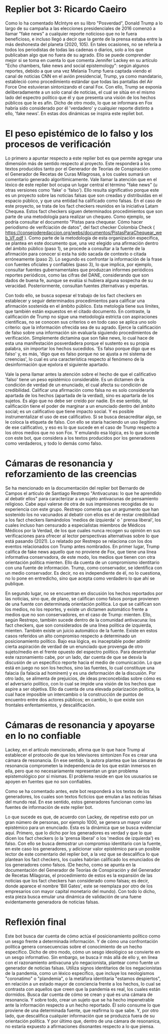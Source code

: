 
# Replier bot 3: Ricardo Caeiro

Como lo ha comentado McIntyre en su libro "Posverdad", Donald Trump a lo largo de su campaña a las elecciones presidenciales de 2016 comenzó a llamar "fake news" a cualquier reporte noticioso que no le fuera beneficioso, e incluso llegó a decir que la gente de la prensa estaba entre la más deshonesta del planeta (2020, 105). En tales ocasiones, no se refería a todos los periodistas de todas las cadenas o diarios, solo a los que publicaban algo que no fuera de su agrado. Ello se puede comprender mejor si se toma en cuenta lo que comenta Jennifer Lackey en su artículo "Echo chambers, fake news and social epistemology": según algunos reportes, debido a que una vez Melania Trump fuera captada viendo el canal de noticias CNN en el avión presidencial, Trump, ya como mandatario, estableció como procedimiento estándar que todas las pantallas del Air Force One estuvieran sintonizando el canal Fox. Con ello, Trump se exponía deliberadamente a un solo canal de noticias, el cual se sitúa en el mismo lado del espectro político que él y que presenta una visión de los hechos públicos que le es afín. Dicho de otro modo, lo que se informara en Fox habría sido considerado por él 'verdadero' y cualquier reporte distinto a ello, 'fake news'. En estas dos dinámicas se inspira este repliet bot. 

# El peso epistémico de lo falso y los procesos de verificación

Lo primero a apuntar respecto a este replier bot es que permite agregar una dimensión más de sentido respecto al proyecto. Este responderá a los textos producidos tanto por el Generador de Teorías de Conspiración como el Generador de Recetas de Curas Milagrosas, a los cuales sumará un comentario generado algorítimicamente. Vale llamar la atención que en el léxico de este replier bot ocupa un lugar central el término "fake news" (u otras versiones como 'fake' o 'falso'). Ello resulta significativo porque este es un proyecto sobre las noticias falsas que son creadas y distribuidas en el espacio público, y que una entidad ha calificado como falsas. En el caso de este proyecto, se trata de los fact checkers reunidos en la iniciativa Latam Chequea. Estos fact checkers siguen determinados procedimientos que son parte de una metodología para realizar un chequeo. Como ejemplo, se podría consultar el documento "Pistas para chequear. Cómo hacer periodismo de verifciación de datos", del fact checker Colombia Check ( https://consejoderedaccion.org/webs/documentos/PistasParaChequear_web_VF.pdf ). Como parte de la metodología de esta organización específica, se plantea en este documento que, una vez elegido una afirmación dentro del ámbito público (paso 1), se procede a consultar a la fuente de la afirmación para conocer si esta ha sido sacada de contexto o citada erróneamente (paso 2). Lo segundo es confrontar la información de la frase con fuentes oficiales y confiables (paso 3), lo que implica, por ejemplo, consultar fuentes gubernamentales que produzcan informes periódicos reportes periódicos, como las cifras del DANE, considerando que son dados de buena fe, aunque se evalúa si hubiera alguna sospecha de su veracidad. Posteriormente, consultan fuentes zlternativas y expertas.

Con todo ello, se busca sopesar el trabajo de los fact checkers en establecer y seguir determinados procedimientos para calificar una afirmación sostenida en el ámbito público. Esta metología tiene sus límites, que también están expuestos en el citado documento. En contraste, la calificación de Trump no sigue una metodología estricta con aspiraciones científicas, no se conocen sus criterios o en todo caso se aplica uno solo criterio: que la información ofrecida sea de su agrado. Ejerce la calificación de falso sobre una información sin evaluarla siguiendo procedimientos de verificación. Simplemente dictamina que son fake news, lo cual hace de esta una manifestación posverdadera porque el sustento es su propia palabra, sin importar los hechos sucedidos. 'Es falso porque digo que es falso' y, es más, 'digo que es falso porque no se ajusta a mi sistema de creencias', lo cual es una característica respecto al fenómeno de la desinformación que epxlora el siguiente apartado.

Vale la pena llamar antes la atención sobre el hecho de que el calificativo 'falso' tiene un peso epistémico considerable. Es un dictamen de la condición de verdad de un enunciado, el cual afecta su condición de credibilidad. Calificar una afirmación como falsa no es solo considerarla apartada de los hechos (apartada de la verdad), sino es apartarla de los sujetos. Es algo que no debe ser creído por nadie. En ese sentido, tal calificación tiene el poder de marginar a un enunciado dentro del ámbito social; es un calificativo que tiene  impacto social. Y es posible instrumentalizar el uso de ese calificativo. Si se busca desacreditar algo, se le coloca la etiqueta de falso. Con ello se staría haciendo un uso ilegítimo de ese calificativo, y eso es lo que sucede en el caso de Trump respecto a los otros medios que no son Fox. Y emulando esa lógica, es lo que sucede con este bot, que considera a los textos producidos por los generadores como verdaderos, y todo lo demás como falso.  

# Cámaras de resonancia y reforzamiento de las creencias

Se ha mencionado en la documentación del replier bot Bernardo de Campos el artículo de Santiago Restrepo "Antivacunas: lo que he aprendido al debatir ellos" para caracterizar a un sujeto antivacunas de pensamiento religioso. Cabe aquí valerse de otra de sus impresiones recogidas de su experiencia con este grupo. Restrepo comenta que un argumento que han sostenido los no vacunados al debatir con ellos es el de restar credibilidad a los fact checkers llamándolos 'medios de izquierda' o ' prensa liberal',  los cuales incluso han censurado a especialistas miembros de Médicos Médicos por la Verdad, de los que cuales nunca recogen su opinión en sus verificaciones para ofrecer al lector perspectivas alternativas sobre lo que está pasando (2021). Lo relatado por Restrepo se relaciona con los dos eventos relacionados con Trump antes nombrados. En primer lugar, Trump califica de fake news aquello que no proviene de Fox, que tiene una línea informativa conservadora, de este modo, los medios que tienen con otra orientación política mienten. Ello da cuenta de un compromismo identitario con una fuente de información. Trump, como conservador, se identifica con un medio conservador. Es decir, no es independiente de él, no lo cuestiona, no lo pone en entredicho, sino que acepta como verdadero lo que ahí se publique. 

En segundo lugar, no se encuentran en discusión los hechos reportados por las noticias, sino que, de plano, se califican como falsos porque provienen de una fuente con determinada orientación política. Lo que se califican son los medios, no los reportes, y existe un dictamen automático frente a medios que no son conservadores, en el caso de Trump: mienten. Ello, según Restrepo, también sucede dentro de la comunidad antivacuna: los fact checkers, que son considerados de una línea política de izquierda, mienten. También existe un juicio automático de la fuente. Existe en estos casos referidos un alto compromiso respecto a determinado un posicionamiento político. Bajo esa lógica, es inaceptable poder admitir cierta aspiración de verdad de un enunciado que provenga de otro sujeto/medio en el frente opuesto del espectro político. Para desentrañar este razonamiento cabe, por un lado, dar cuenta de que se desvía la discusión de un específico reporte hacia el medio de comunicación. Lo que está en juego no son los hechos, sino las fuentes, lo cual constituye una falacia (la falacia ad hominem) y es una deformación de la discusión. Por otro lado, se alimenta de prejuicios, de ideas preconcebidas sobre cómo es el adversario político, con lo cual se impide una visión de los hechos que aspire a ser objetiva. Ello da cuenta de una elevada polarización política, la cual hace imposible un intercambio o la construcción de puntos de encuentro entre dos actores públicos; en cambio, lo que existe son frontales enfentamientos, y descalificación. 

# Cámaras de resonancia y apoyarse en lo no confiable

Lackey, en el artículo mencionado, afirma que lo que hace Trump al establecer el protocolo de que los televisores sintonizen Fox es crear una cámara de resonancia. 
En ese sentido, la autora plantea que las cámaras de resonancia comprometen la independencia de los que están inmersos en ella, pero que no necesariamente representan un gran problema epistemológico por sí mismas. El problema reside en que los ususarios se apoyen en fuentes que no son confiables. 

Como se ha comentado antes, este bot responderá a los textos de los generadores, los cuales son textos ficticios que emulan a las noticias falsas del mundo real. En ese sentido, estos generadores funcionan como las fuentes de información de este replier bot.

Lo que sucede es que, de acuerdo con Lackey, de repetirse esto por un gran número de personas, por ejemplo 1000, se genera un mayor valor epistémico para un enunciado. Esta es la dinámica que se busca evidenciar aquí. Primero, que lo dicho por los generadores es verdad y que lo que dicen los fact checkers (o la 'prensa liberal' o los 'medios de izquierda') es falso. Con ello se busca demostrar un compromiso identitario con la fuente, en este caso los generadores, y adicionar valor epistémico para un posible lector de este comentario del replier bot, a la vez que se descalifica lo que plantean los fact checkers, los cuales habrían calificado los enunciados de los generadores como falsos. (De hecho, como se apunta en la documentación del Generador de Teorías de Conspiración y del Generador de Recetas Milagoras, el procedimiento de estos es la expansión de las noticias que los fact checkers han considerado como falsas; es decir, donde aparece el nombre 'Bill Gates', este se reemplaza por otro de los empresarios con mayor capital monetario del mundo). Con todo lo dicho, esta pieza busca emular una dinámica de validación de una fuene evidentamente generadora de noticias falsas.     

# Reflexión final 

Este bot busca dar cuenta de cómo actúa el posicionamiento político como un sesgo frente a determinada información. Y de cómo una confrontación política genera consecuencias sobre el conocimiento de un hecho específico. Dicho de otro modo, cómo un sesgo ideológico se convierte en un sesgo informativo. Sin embargo, se busca ir más allá de ello y, en línea con el razonamiento antivacuna y/o negacionista, plantear como fuente un generador de noticias falsas. 
Utiliza signos identitarios de los negacionistas de la pandemia, como un léxico específico, que incluye los neologismos "coronatimo" o "plandemia", o la metáfora identitaria "estamos despiertos", en relación a un estado mayor de conciencia frente a los hechos, lo cual se contrasta con aquellos que creen que la pandemia es real, los cuales están dormidos. 
Busca dar cuenta de cómo se crean y qué es una cámara de resonancia. Y sobre todo, crear un sujeto que se ha hecho impenetrable ante la información respecto a un hecho reportado. Él solo consume lo que proviene de una determinada fuente, que reafirma lo que sabe. Y, por otro lado, que descalifica cualquier información que se produzca fuera de su orientación política. Y por último que, dentro de una cámara de resonanica, no estaría expuesto a afirmaciones disonantes respecto a lo que piensa.   

